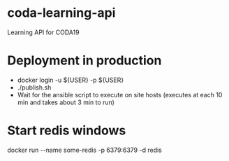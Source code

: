 # coda-learning-api
Learning API for CODA19

# Deployment in production
 - docker login -u ${USER} -p ${USER}
 - ./publish.sh
 - Wait for the ansible script to execute on site hosts (executes at each 10 min and takes about 3 min to run)

# Start redis windows
docker run --name some-redis -p 6379:6379 -d redis